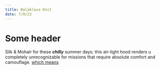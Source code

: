 ```yaml
---
title: Balaklava Knit
date: 7/9/23
---
```

# Some header
Silk & Mohair for these ***chilly*** summer days; this air-light hood renders u completely unrecognizable for missions that require absolute comfort and camouflage.
[which means](https://www.google.com/)